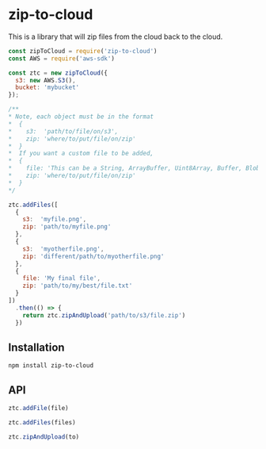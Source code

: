 # zip-to-cloud

This is a library that will zip files from the cloud back to the cloud.

```javascript
const zipToCloud = require('zip-to-cloud')
const AWS = require('aws-sdk')

const ztc = new zipToCloud({
  s3: new AWS.S3(),
  bucket: 'mybucket'
});

/**
* Note, each object must be in the format
*  { 
*    s3:  'path/to/file/on/s3', 
*    zip: 'where/to/put/file/on/zip' 
*  }
*  If you want a custom file to be added,
*  {
*    file: 'This can be a String, ArrayBuffer, Uint8Array, Buffer, Blob, Promise or stream',
*    zip: 'where/to/put/file/on/zip'
*  }
*/

ztc.addFiles([
  {
    s3:  'myfile.png',
    zip: 'path/to/myfile.png'
  },
  {
    s3:  'myotherfile.png',
    zip: 'different/path/to/myotherfile.png'
  },
  {
    file: 'My final file',
    zip: 'path/to/my/best/file.txt'
  }
])
  .then(() => {
    return ztc.zipAndUpload('path/to/s3/file.zip')
  })
```

## Installation

`npm install zip-to-cloud`

## API
```javascript
ztc.addFile(file)
```
```javascript
ztc.addFiles(files)
```
```javascript
ztc.zipAndUpload(to)
```